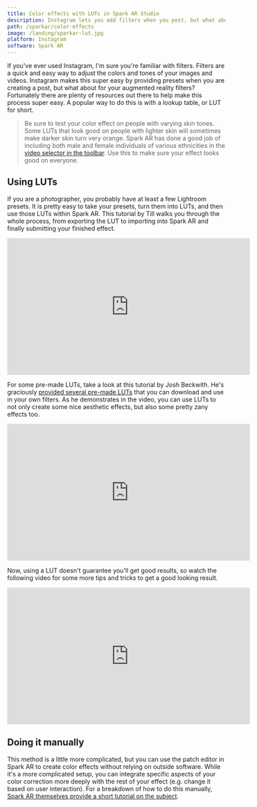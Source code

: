 ```yaml
---
title: Color effects with LUTs in Spark AR Studio
description: Instagram lets you add filters when you post, but what about for AR effects? Learn how to create your own color effects using Spark AR!
path: /sparkar/color-effects
image: /landing/sparkar-lut.jpg
platform: Instagram
software: Spark AR
---
```


If you've ever used Instagram, I'm sure you're familiar with filters. Filters are a quick and easy way to adjust the colors and tones of your images and videos. Instagram makes this super easy by providing presets when you are creating a post, but what about for your augmented reality filters? Fortunately there are plenty of resources out there to help make this process super easy. A popular way to do this is with a lookup table, or LUT for short.

> Be sure to test your color effect on people with varying skin tones. Some LUTs that look good on people with lighter skin will sometimes make darker skin turn very orange. Spark AR has done a good job of including both male and female individuals of various ethnicities in the [video selector in the toolbar](https://sparkar.facebook.com/ar-studio/learn/articles/fundamentals/navigating-the-interface#the-toolbar-and-menu-bar). Use this to make sure your effect looks good on everyone.

## Using LUTs

If you are a photographer, you probably have at least a few Lightroom presets. It is pretty easy to take your presets, turn them into LUTs, and then use those LUTs within Spark AR. This tutorial by Till walks you through the whole process, from exporting the LUT to importing into Spark AR and finally submitting your finished effect.

<div class="iframe-container">
<iframe class="responsive-iframe" width="560" height="315" src="https://www.youtube.com/embed/ltLyDMl3FKo" frameborder="0" allow="accelerometer; autoplay; clipboard-write; encrypted-media; gyroscope; picture-in-picture" allowfullscreen></iframe>
</div>

For some pre-made LUTs, take a look at this tutorial by Josh Beckwith. He's graciously [provided several pre-made LUTs](https://github.com/positlabs/spark-lut-patch) that you can download and use in your own filters. As he demonstrates in the video, you can use LUTs to not only create some nice aesthetic effects, but also some pretty zany effects too.

<div class="iframe-container">
<iframe class="responsive-iframe" width="560" height="315" src="https://www.youtube.com/embed/lxF-ecbkbr4" frameborder="0" allow="accelerometer; autoplay; clipboard-write; encrypted-media; gyroscope; picture-in-picture" allowfullscreen></iframe>
</div>

Now, using a LUT doesn't guarantee you'll get good results, so watch the following video for some more tips and tricks to get a good looking result.

<div class="iframe-container">
<iframe class="responsive-iframe" width="560" height="315" src="https://www.youtube.com/embed/9xM1rbc4y-E" frameborder="0" allow="accelerometer; autoplay; clipboard-write; encrypted-media; gyroscope; picture-in-picture" allowfullscreen></iframe>
</div>

## Doing it manually

This method is a little more complicated, but you can use the patch editor in Spark AR to create color effects without relying on outside software. While it's a more complicated setup, you can integrate specific aspects of your color correction more deeply with the rest of your effect (e.g. change it based on user interaction). For a breakdown of how to do this manually, [Spark AR themselves provide a short tutorial on the subject](https://sparkar.facebook.com/ar-studio/learn/tutorials/color-filters/).
